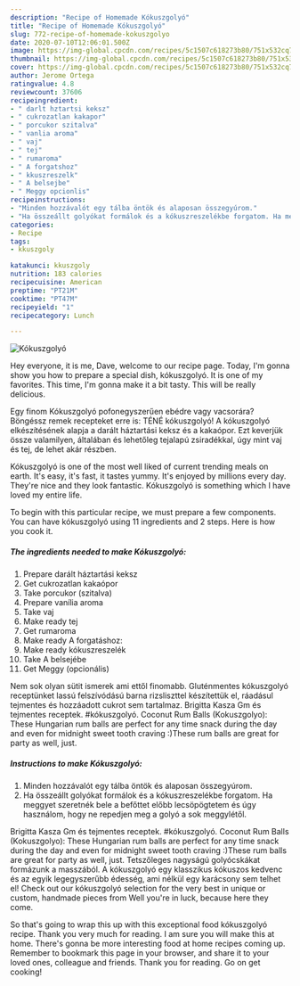 ```yaml
---
description: "Recipe of Homemade Kókuszgolyó"
title: "Recipe of Homemade Kókuszgolyó"
slug: 772-recipe-of-homemade-kokuszgolyo
date: 2020-07-10T12:06:01.500Z
image: https://img-global.cpcdn.com/recipes/5c1507c618273b80/751x532cq70/kokuszgolyo-recept-foto.jpg
thumbnail: https://img-global.cpcdn.com/recipes/5c1507c618273b80/751x532cq70/kokuszgolyo-recept-foto.jpg
cover: https://img-global.cpcdn.com/recipes/5c1507c618273b80/751x532cq70/kokuszgolyo-recept-foto.jpg
author: Jerome Ortega
ratingvalue: 4.8
reviewcount: 37606
recipeingredient:
- " darlt hztartsi keksz"
- " cukrozatlan kakapor"
- " porcukor szitalva"
- " vanlia aroma"
- " vaj"
- " tej"
- " rumaroma"
- " A forgatshoz"
- " kkuszreszelk"
- " A belsejbe"
- " Meggy opcionlis"
recipeinstructions:
- "Minden hozzávalót egy tálba öntök és alaposan összegyúrom."
- "Ha összeállt golyókat formálok és a kókuszreszelékbe forgatom. Ha meggyet szeretnék bele a befőttet előbb lecsöpögtetem és úgy használom, hogy ne repedjen meg a golyó a sok meggylétől."
categories:
- Recipe
tags:
- kkuszgoly

katakunci: kkuszgoly 
nutrition: 183 calories
recipecuisine: American
preptime: "PT21M"
cooktime: "PT47M"
recipeyield: "1"
recipecategory: Lunch

---
```



![Kókuszgolyó](https://img-global.cpcdn.com/recipes/5c1507c618273b80/751x532cq70/kokuszgolyo-recept-foto.jpg)

Hey everyone, it is me, Dave, welcome to our recipe page. Today, I'm gonna show you how to prepare a special dish, kókuszgolyó. It is one of my favorites. This time, I'm gonna make it a bit tasty. This will be really delicious.

Egy finom Kókuszgolyó pofonegyszerűen ebédre vagy vacsorára? Böngéssz remek recepteket erre is: TÉNÉ kókuszgolyó! A kókuszgolyó elkészítésének alapja a darált háztartási keksz és a kakaópor. Ezt keverjük össze valamilyen, általában és lehetőleg tejalapú zsiradékkal, úgy mint vaj és tej, de lehet akár részben.

Kókuszgolyó is one of the most well liked of current trending meals on earth. It's easy, it's fast, it tastes yummy. It's enjoyed by millions every day. They're nice and they look fantastic. Kókuszgolyó is something which I have loved my entire life.


To begin with this particular recipe, we must prepare a few components. You can have kókuszgolyó using 11 ingredients and 2 steps. Here is how you cook it.

<!--inarticleads1-->

##### The ingredients needed to make Kókuszgolyó:

1. Prepare  darált háztartási keksz
1. Get  cukrozatlan kakaópor
1. Take  porcukor (szitalva)
1. Prepare  vanília aroma
1. Take  vaj
1. Make ready  tej
1. Get  rumaroma
1. Make ready  A forgatáshoz:
1. Make ready  kókuszreszelék
1. Take  A belsejébe
1. Get  Meggy (opcionális)


Nem sok olyan sütit ismerek ami ettől finomabb. Gluténmentes kókuszgolyó receptünket lassú felszívódású barna rizsliszttel készítettük el, ráadásul tejmentes és hozzáadott cukrot sem tartalmaz. Brigitta Kasza Gm és tejmentes receptek. #kókuszgolyó. Coconut Rum Balls (Kokuszgolyo): These Hungarian rum balls are perfect for any time snack during the day and even for midnight sweet tooth craving :)These rum balls are great for party as well, just. 

<!--inarticleads2-->

##### Instructions to make Kókuszgolyó:

1. Minden hozzávalót egy tálba öntök és alaposan összegyúrom.
1. Ha összeállt golyókat formálok és a kókuszreszelékbe forgatom. Ha meggyet szeretnék bele a befőttet előbb lecsöpögtetem és úgy használom, hogy ne repedjen meg a golyó a sok meggylétől.


Brigitta Kasza Gm és tejmentes receptek. #kókuszgolyó. Coconut Rum Balls (Kokuszgolyo): These Hungarian rum balls are perfect for any time snack during the day and even for midnight sweet tooth craving :)These rum balls are great for party as well, just. Tetszőleges nagyságú golyócskákat formázunk a masszából. A kókuszgolyó egy klasszikus kókuszos kedvenc és az egyik legegyszerűbb édesség, ami nélkül egy karácsony sem telhet el! Check out our kókuszgolyó selection for the very best in unique or custom, handmade pieces from Well you&#39;re in luck, because here they come. 

So that's going to wrap this up with this exceptional food kókuszgolyó recipe. Thank you very much for reading. I am sure you will make this at home. There's gonna be more interesting food at home recipes coming up. Remember to bookmark this page in your browser, and share it to your loved ones, colleague and friends. Thank you for reading. Go on get cooking!
